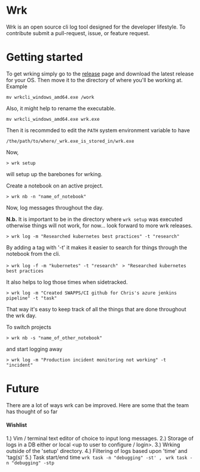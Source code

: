 # Wrk 
Wrk is an open source cli log tool designed for the developer lifestyle. To contribute submit a pull-request, issue, or feature request.

# Getting started 
To get wrking simply go to the [release](https://github.com/juanaveragedeveloper/wrk/releases) page and download the latest release for your OS. Then move it to the directory of where you'll be working at. Example 

`mv wrkcli_windows_amd64.exe /work`

Also, it might help to rename the executable.

`mv wrkcli_windows_amd64.exe wrk.exe`


Then it is recommded to edit the `PATH` system environment variable to have 

`/the/path/to/where/_wrk.exe_is_stored_in/wrk.exe`

Now, 

`> wrk setup`

will setup up the barebones for wrking. 

Create a notebook on an active project.

`> wrk nb -n "name_of_notebook"`

Now, log messages throughout the day. 

**N.b.** It is important to be in the directory where `wrk setup` was executed otherwise things will not work, for now... look forward to more wrk releases. 

`> wrk log -m "Researched kubernetes best practices" -t "research"` 

By adding a tag with '-t' it makes it easier to search for things through the notebook from the cli.

`> wrk log -f -m "kubernetes" -t "research" ` 
`> "Researched kubernetes best practices `

It also helps to log those times when sidetracked. 

`> wrk log -m "Created SWAPPS/CI github for Chris's azure jenkins pipeline" -t "task"` 

That way it's easy to keep track of all the things that are done throughout the wrk day. 

To switch projects

`> wrk nb -s "name_of_other_notebook" ` 

and start logging away 

`> wrk log -m "Production incident monitoring not working" -t "incident"`

# Future 
There are a lot of ways wrk can be improved. Here are some that the team has thought of so far 

#### Wishlist
1.) Vim / terminal text editor of choice to input long messages. 
2.) Storage of logs in a DB either or local <up to user to configure / login>.
3.) Wrking outside of the 'setup' directory. 
4.) Filtering of logs based upon 'time' and 'tag(s)'
5.) Task start/end time `wrk task -n "debugging" -st' , ` `wrk task -n "debugging" -stp` 








